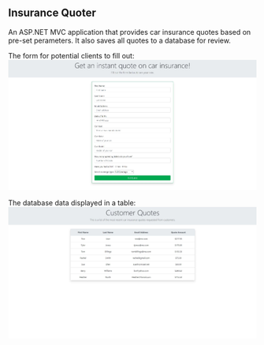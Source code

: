 ## Insurance Quoter
An ASP.NET MVC application that provides car insurance quotes based on pre-set perameters. It also saves all quotes to a database for review.

The form for potential clients to fill out:
![Insurance form](https://github.com/jrs-scott/Insurance-Quoter/blob/master/insuranceForm.JPG)

The database data displayed in a table: 
![Insurance quote data](https://github.com/jrs-scott/Insurance-Quoter/blob/master/insuranceTable.JPG)
